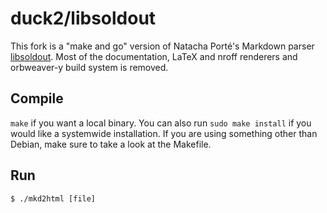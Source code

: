 # duck2/libsoldout

This fork is a "make and go" version of Natacha Porté's Markdown parser [libsoldout][0]. Most of the documentation, LaTeX and nroff renderers and orbweaver-y build system is removed.

## Compile

`make` if you want a local binary. You can also run `sudo make install` if you would like a systemwide installation. If you are using something other than Debian, make sure to take a look at the Makefile.

## Run

```
$ ./mkd2html [file]
```

[0]: https://github.com/faelys/libsoldout

